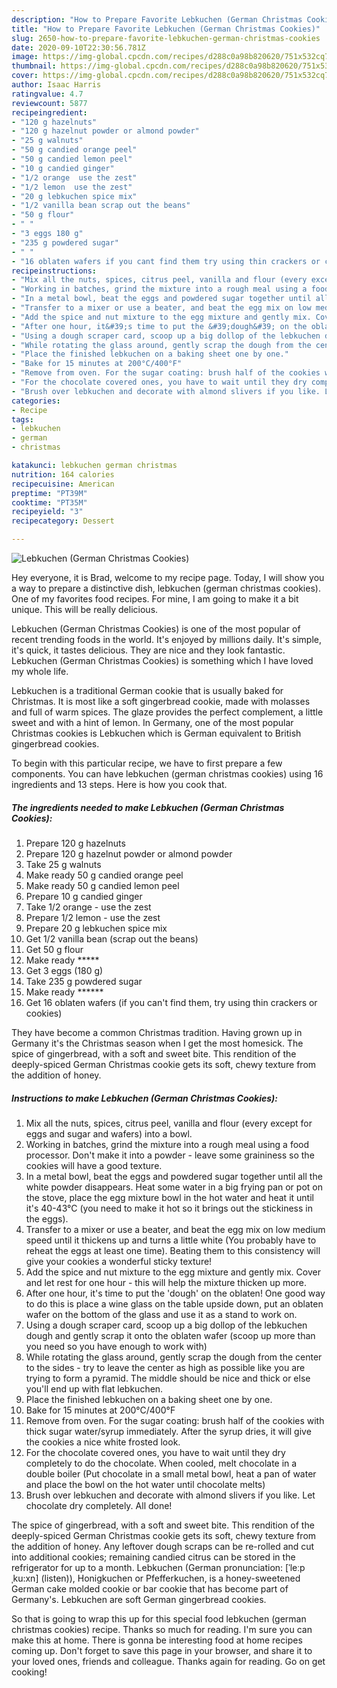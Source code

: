 ```yaml
---
description: "How to Prepare Favorite Lebkuchen (German Christmas Cookies)"
title: "How to Prepare Favorite Lebkuchen (German Christmas Cookies)"
slug: 2650-how-to-prepare-favorite-lebkuchen-german-christmas-cookies
date: 2020-09-10T22:30:56.781Z
image: https://img-global.cpcdn.com/recipes/d288c0a98b820620/751x532cq70/lebkuchen-german-christmas-cookies-recipe-main-photo.jpg
thumbnail: https://img-global.cpcdn.com/recipes/d288c0a98b820620/751x532cq70/lebkuchen-german-christmas-cookies-recipe-main-photo.jpg
cover: https://img-global.cpcdn.com/recipes/d288c0a98b820620/751x532cq70/lebkuchen-german-christmas-cookies-recipe-main-photo.jpg
author: Isaac Harris
ratingvalue: 4.7
reviewcount: 5877
recipeingredient:
- "120 g hazelnuts"
- "120 g hazelnut powder or almond powder"
- "25 g walnuts"
- "50 g candied orange peel"
- "50 g candied lemon peel"
- "10 g candied ginger"
- "1/2 orange  use the zest"
- "1/2 lemon  use the zest"
- "20 g lebkuchen spice mix"
- "1/2 vanilla bean scrap out the beans"
- "50 g flour"
- " "
- "3 eggs 180 g"
- "235 g powdered sugar"
- " "
- "16 oblaten wafers if you cant find them try using thin crackers or cookies"
recipeinstructions:
- "Mix all the nuts, spices, citrus peel, vanilla and flour (every except for eggs and sugar and wafers) into a bowl."
- "Working in batches, grind the mixture into a rough meal using a food processor. Don&#39;t make it into a powder - leave some graininess so the cookies will have a good texture."
- "In a metal bowl, beat the eggs and powdered sugar together until all the white powder disappears. Heat some water in a big frying pan or pot on the stove, place the egg mixture bowl in the hot water and heat it until it&#39;s 40-43°C (you need to make it hot so it brings out the stickiness in the eggs)."
- "Transfer to a mixer or use a beater, and beat the egg mix on low medium speed until it thickens up and turns a little white (You probably have to reheat the eggs at least one time). Beating them to this consistency will give your cookies a wonderful sticky texture!"
- "Add the spice and nut mixture to the egg mixture and gently mix. Cover and let rest for one hour - this will help the mixture thicken up more."
- "After one hour, it&#39;s time to put the &#39;dough&#39; on the oblaten! One good way to do this is place a wine glass on the table upside down, put an oblaten wafer on the bottom of the glass and use it as a stand to work on."
- "Using a dough scraper card, scoop up a big dollop of the lebkuchen dough and gently scrap it onto the oblaten wafer (scoop up more than you need so you have enough to work with)"
- "While rotating the glass around, gently scrap the dough from the center to the sides - try to leave the center as high as possible like you are trying to form a pyramid. The middle should be nice and thick or else you&#39;ll end up with flat lebkuchen."
- "Place the finished lebkuchen on a baking sheet one by one."
- "Bake for 15 minutes at 200°C/400°F"
- "Remove from oven. For the sugar coating: brush half of the cookies with thick sugar water/syrup immediately. After the syrup dries, it will give the cookies a nice white frosted look."
- "For the chocolate covered ones, you have to wait until they dry completely to do the chocolate. When cooled, melt chocolate in a double boiler (Put chocolate in a small metal bowl, heat a pan of water and place the bowl on the hot water until chocolate melts)"
- "Brush over lebkuchen and decorate with almond slivers if you like. Let chocolate dry completely. All done!"
categories:
- Recipe
tags:
- lebkuchen
- german
- christmas

katakunci: lebkuchen german christmas 
nutrition: 164 calories
recipecuisine: American
preptime: "PT39M"
cooktime: "PT35M"
recipeyield: "3"
recipecategory: Dessert

---
```



![Lebkuchen (German Christmas Cookies)](https://img-global.cpcdn.com/recipes/d288c0a98b820620/751x532cq70/lebkuchen-german-christmas-cookies-recipe-main-photo.jpg)

Hey everyone, it is Brad, welcome to my recipe page. Today, I will show you a way to prepare a distinctive dish, lebkuchen (german christmas cookies). One of my favorites food recipes. For mine, I am going to make it a bit unique. This will be really delicious.

Lebkuchen (German Christmas Cookies) is one of the most popular of recent trending foods in the world. It's enjoyed by millions daily. It's simple, it's quick, it tastes delicious. They are nice and they look fantastic. Lebkuchen (German Christmas Cookies) is something which I have loved my whole life.

Lebkuchen is a traditional German cookie that is usually baked for Christmas. It is most like a soft gingerbread cookie, made with molasses and full of warm spices. The glaze provides the perfect complement, a little sweet and with a hint of lemon. In Germany, one of the most popular Christmas cookies is Lebkuchen which is German equivalent to British gingerbread cookies.


To begin with this particular recipe, we have to first prepare a few components. You can have lebkuchen (german christmas cookies) using 16 ingredients and 13 steps. Here is how you cook that.

<!--inarticleads1-->

##### The ingredients needed to make Lebkuchen (German Christmas Cookies):

1. Prepare 120 g hazelnuts
1. Prepare 120 g hazelnut powder or almond powder
1. Take 25 g walnuts
1. Make ready 50 g candied orange peel
1. Make ready 50 g candied lemon peel
1. Prepare 10 g candied ginger
1. Take 1/2 orange - use the zest
1. Prepare 1/2 lemon - use the zest
1. Prepare 20 g lebkuchen spice mix
1. Get 1/2 vanilla bean (scrap out the beans)
1. Get 50 g flour
1. Make ready  *****
1. Get 3 eggs (180 g)
1. Take 235 g powdered sugar
1. Make ready  ******
1. Get 16 oblaten wafers (if you can&#39;t find them, try using thin crackers or cookies)


They have become a common Christmas tradition. Having grown up in Germany it&#39;s the Christmas season when I get the most homesick. The spice of gingerbread, with a soft and sweet bite. This rendition of the deeply-spiced German Christmas cookie gets its soft, chewy texture from the addition of honey. 

<!--inarticleads2-->

##### Instructions to make Lebkuchen (German Christmas Cookies):

1. Mix all the nuts, spices, citrus peel, vanilla and flour (every except for eggs and sugar and wafers) into a bowl.
1. Working in batches, grind the mixture into a rough meal using a food processor. Don&#39;t make it into a powder - leave some graininess so the cookies will have a good texture.
1. In a metal bowl, beat the eggs and powdered sugar together until all the white powder disappears. Heat some water in a big frying pan or pot on the stove, place the egg mixture bowl in the hot water and heat it until it&#39;s 40-43°C (you need to make it hot so it brings out the stickiness in the eggs).
1. Transfer to a mixer or use a beater, and beat the egg mix on low medium speed until it thickens up and turns a little white (You probably have to reheat the eggs at least one time). Beating them to this consistency will give your cookies a wonderful sticky texture!
1. Add the spice and nut mixture to the egg mixture and gently mix. Cover and let rest for one hour - this will help the mixture thicken up more.
1. After one hour, it&#39;s time to put the &#39;dough&#39; on the oblaten! One good way to do this is place a wine glass on the table upside down, put an oblaten wafer on the bottom of the glass and use it as a stand to work on.
1. Using a dough scraper card, scoop up a big dollop of the lebkuchen dough and gently scrap it onto the oblaten wafer (scoop up more than you need so you have enough to work with)
1. While rotating the glass around, gently scrap the dough from the center to the sides - try to leave the center as high as possible like you are trying to form a pyramid. The middle should be nice and thick or else you&#39;ll end up with flat lebkuchen.
1. Place the finished lebkuchen on a baking sheet one by one.
1. Bake for 15 minutes at 200°C/400°F
1. Remove from oven. For the sugar coating: brush half of the cookies with thick sugar water/syrup immediately. After the syrup dries, it will give the cookies a nice white frosted look.
1. For the chocolate covered ones, you have to wait until they dry completely to do the chocolate. When cooled, melt chocolate in a double boiler (Put chocolate in a small metal bowl, heat a pan of water and place the bowl on the hot water until chocolate melts)
1. Brush over lebkuchen and decorate with almond slivers if you like. Let chocolate dry completely. All done!


The spice of gingerbread, with a soft and sweet bite. This rendition of the deeply-spiced German Christmas cookie gets its soft, chewy texture from the addition of honey. Any leftover dough scraps can be re-rolled and cut into additional cookies; remaining candied citrus can be stored in the refrigerator for up to a month. Lebkuchen (German pronunciation: [ˈleːpˌku:xn] (listen)), Honigkuchen or Pfefferkuchen, is a honey-sweetened German cake molded cookie or bar cookie that has become part of Germany&#39;s. Lebkuchen are soft German gingerbread cookies. 

So that is going to wrap this up for this special food lebkuchen (german christmas cookies) recipe. Thanks so much for reading. I'm sure you can make this at home. There is gonna be interesting food at home recipes coming up. Don't forget to save this page in your browser, and share it to your loved ones, friends and colleague. Thanks again for reading. Go on get cooking!
